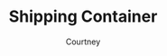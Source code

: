 ---
title: Shipping Container
description: Reciving and prepping the shipping container for packing.
collection: projects
author: Courtney
pubdate: 2022-07-22
layout: projects.hbs
hero-img: container-hero.jpg
link: projects/shippingContainer.html
project-summary:
    header: Paint Shipping Container
    message: We have decided the shipping container ...

info-message: 
    title: paint sprayer
    notes: this is a note
days:
    day-1:
        title:
        message:
---